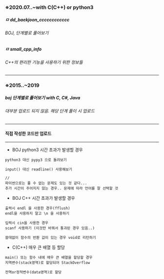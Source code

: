 ### ※2020.07..~with C(C++) or python3
##### ㅁ dd_baekjoon_cccccccccccc
###### BOJ, 단계별로 풀어보기

##### ㅁ small_cpp_info
###### C++의 편리한 기능을 사용하기 위한 정보들

*************************************************************************

### ※2015..~2019
##### boj 단계별로 풀어보기 with C, C#, Java
###### 대부분 업로드 되지 않음. 해당 단계 풀이 시 업로드

*************************************************************************

#### 직접 작성한 코드만 업로드

*************************************************************************


* BOJ python3 시간 초과가 발생할 경우
```
python3 대신 pypy3 으로 돌려보기

input() 대신 readline() 사용해보기

//
파이썬으로는 풀 수 없는 문제도 있는 것 같다...
추가 시간이 주어지지 않는 경우.. 문제에 따라 언어를 잘 선택할 것
```

* BOJ C++ 시간 초과가 발생할 경우
```
출력시 endl 을 사용한 경우(fflush)
endl을 사용하지 말고 \n 을 사용하기

입력시 cin을 사용한 경우
scanf 사용하기 (이것만 바꿔서 통과된 경우 있음..)

쓸데없이 함수의 반환 값이 있는 경우 void로 리턴하기
```

* C(C++) 매우 큰 배열 등 할당
```
main() 또는 함수 내에 매우 큰 배열을 할당할 경우
지역변수(stack영역)로 할당되어 StackOverflow

전역or정적변수(data영역)로 할당
```